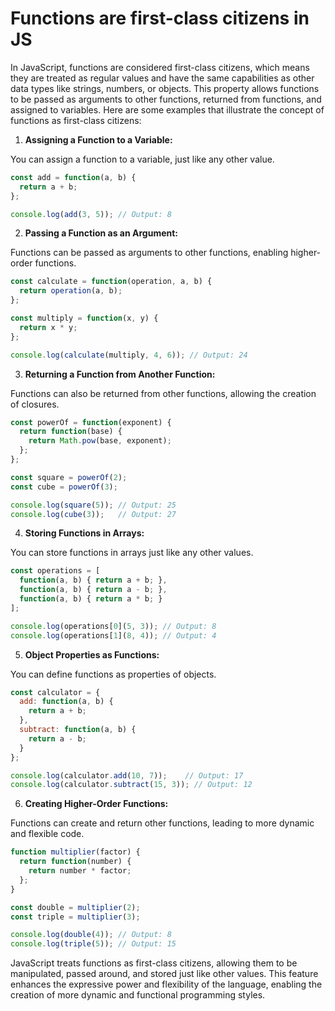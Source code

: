 # Functions are first-class citizens in JS

In JavaScript, functions are considered first-class citizens, which means they are treated as regular values and have the same capabilities as other data types like strings, numbers, or objects. This property allows functions to be passed as arguments to other functions, returned from functions, and assigned to variables. Here are some examples that illustrate the concept of functions as first-class citizens:

1. **Assigning a Function to a Variable:**

You can assign a function to a variable, just like any other value.

```javascript
const add = function(a, b) {
  return a + b;
};

console.log(add(3, 5)); // Output: 8
```

2. **Passing a Function as an Argument:**

Functions can be passed as arguments to other functions, enabling higher-order functions.

```javascript
const calculate = function(operation, a, b) {
  return operation(a, b);
};

const multiply = function(x, y) {
  return x * y;
};

console.log(calculate(multiply, 4, 6)); // Output: 24
```

3. **Returning a Function from Another Function:**

Functions can also be returned from other functions, allowing the creation of closures.

```javascript
const powerOf = function(exponent) {
  return function(base) {
    return Math.pow(base, exponent);
  };
};

const square = powerOf(2);
const cube = powerOf(3);

console.log(square(5)); // Output: 25
console.log(cube(3));   // Output: 27
```

4. **Storing Functions in Arrays:**

You can store functions in arrays just like any other values.

```javascript
const operations = [
  function(a, b) { return a + b; },
  function(a, b) { return a - b; },
  function(a, b) { return a * b; }
];

console.log(operations[0](5, 3)); // Output: 8
console.log(operations[1](8, 4)); // Output: 4
```

5. **Object Properties as Functions:**

You can define functions as properties of objects.

```javascript
const calculator = {
  add: function(a, b) {
    return a + b;
  },
  subtract: function(a, b) {
    return a - b;
  }
};

console.log(calculator.add(10, 7));    // Output: 17
console.log(calculator.subtract(15, 3)); // Output: 12
```

6. **Creating Higher-Order Functions:**

Functions can create and return other functions, leading to more dynamic and flexible code.

```javascript
function multiplier(factor) {
  return function(number) {
    return number * factor;
  };
}

const double = multiplier(2);
const triple = multiplier(3);

console.log(double(4)); // Output: 8
console.log(triple(5)); // Output: 15
```

JavaScript treats functions as first-class citizens, allowing them to be manipulated, passed around, and stored just like other values. This feature enhances the expressive power and flexibility of the language, enabling the creation of more dynamic and functional programming styles.


<!-- Links -->
[javascript.info]:https://javascript.info/